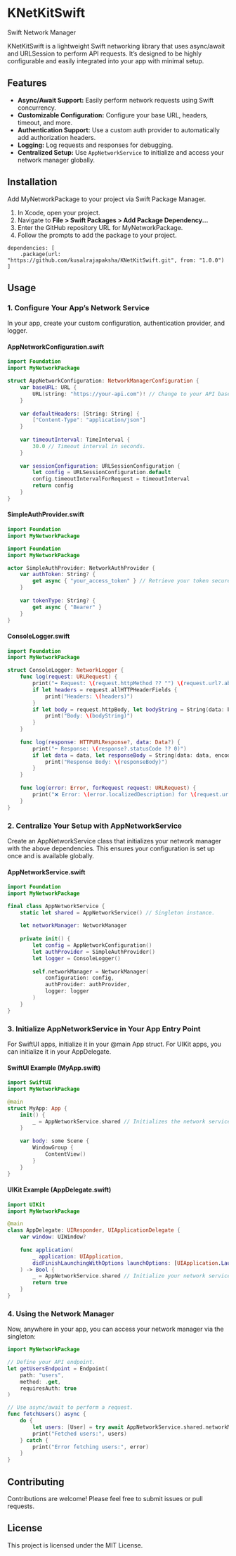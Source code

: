 # KNetKitSwift
Swift Network Manager 

KNetKitSwift is a lightweight Swift networking library that uses async/await and URLSession to perform API requests. It’s designed to be highly configurable and easily integrated into your app with minimal setup.

## Features

- **Async/Await Support:** Easily perform network requests using Swift concurrency.
- **Customizable Configuration:** Configure your base URL, headers, timeout, and more.
- **Authentication Support:** Use a custom auth provider to automatically add authorization headers.
- **Logging:** Log requests and responses for debugging.
- **Centralized Setup:** Use `AppNetworkService` to initialize and access your network manager globally.

## Installation

Add MyNetworkPackage to your project via Swift Package Manager.

1. In Xcode, open your project.
2. Navigate to **File > Swift Packages > Add Package Dependency...**
3. Enter the GitHub repository URL for MyNetworkPackage.
4. Follow the prompts to add the package to your project.

```
dependencies: [
    .package(url: "https://github.com/kusalrajapaksha/KNetKitSwift.git", from: "1.0.0")
]
```

## Usage

### 1. Configure Your App’s Network Service

In your app, create your custom configuration, authentication provider, and logger.

#### **AppNetworkConfiguration.swift**

```swift
import Foundation
import MyNetworkPackage

struct AppNetworkConfiguration: NetworkManagerConfiguration {
    var baseURL: URL {
        URL(string: "https://your-api.com")! // Change to your API base URL.
    }
    
    var defaultHeaders: [String: String] {
        ["Content-Type": "application/json"]
    }
    
    var timeoutInterval: TimeInterval {
        30.0 // Timeout interval in seconds.
    }
    
    var sessionConfiguration: URLSessionConfiguration {
        let config = URLSessionConfiguration.default
        config.timeoutIntervalForRequest = timeoutInterval
        return config
    }
}
```

#### **SimpleAuthProvider.swift**

```swift
import Foundation
import MyNetworkPackage

import Foundation
import MyNetworkPackage

actor SimpleAuthProvider: NetworkAuthProvider {
    var authToken: String? {
        get async { "your_access_token" } // Retrieve your token securely.
    }
    
    var tokenType: String? {
        get async { "Bearer" }
    }
}
```

#### **ConsoleLogger.swift**

```swift
import Foundation
import MyNetworkPackage

struct ConsoleLogger: NetworkLogger {
    func log(request: URLRequest) {
        print("➡️ Request: \(request.httpMethod ?? "") \(request.url?.absoluteString ?? "")")
        if let headers = request.allHTTPHeaderFields {
            print("Headers: \(headers)")
        }
        if let body = request.httpBody, let bodyString = String(data: body, encoding: .utf8) {
            print("Body: \(bodyString)")
        }
    }
    
    func log(response: HTTPURLResponse?, data: Data?) {
        print("⬅️ Response: \(response?.statusCode ?? 0)")
        if let data = data, let responseBody = String(data: data, encoding: .utf8) {
            print("Response Body: \(responseBody)")
        }
    }
    
    func log(error: Error, forRequest request: URLRequest) {
        print("❌ Error: \(error.localizedDescription) for \(request.url?.absoluteString ?? "")")
    }
}
```

### 2. Centralize Your Setup with AppNetworkService

Create an AppNetworkService class that initializes your network manager with the above dependencies. This ensures your configuration is set up once and is available globally.

#### **AppNetworkService.swift**

```swift
import Foundation
import MyNetworkPackage

final class AppNetworkService {
    static let shared = AppNetworkService() // Singleton instance.
    
    let networkManager: NetworkManager
    
    private init() {
        let config = AppNetworkConfiguration()
        let authProvider = SimpleAuthProvider()
        let logger = ConsoleLogger()
        
        self.networkManager = NetworkManager(
            configuration: config,
            authProvider: authProvider,
            logger: logger
        )
    }
}
```

### 3. Initialize AppNetworkService in Your App Entry Point

For SwiftUI apps, initialize it in your @main App struct. For UIKit apps, you can initialize it in your AppDelegate.

#### **SwiftUI Example (MyApp.swift)**

```swift
import SwiftUI
import MyNetworkPackage

@main
struct MyApp: App {
    init() {
        _ = AppNetworkService.shared // Initializes the network service.
    }
    
    var body: some Scene {
        WindowGroup {
            ContentView()
        }
    }
}
```

#### **UIKit Example (AppDelegate.swift)**

```swift
import UIKit
import MyNetworkPackage

@main
class AppDelegate: UIResponder, UIApplicationDelegate {
    var window: UIWindow?
    
    func application(
        _ application: UIApplication,
        didFinishLaunchingWithOptions launchOptions: [UIApplication.LaunchOptionsKey: Any]?
    ) -> Bool {
        _ = AppNetworkService.shared // Initialize your network service.
        return true
    }
}
```

### 4. Using the Network Manager

Now, anywhere in your app, you can access your network manager via the singleton:

```swift
import MyNetworkPackage

// Define your API endpoint.
let getUsersEndpoint = Endpoint(
    path: "users",
    method: .get,
    requiresAuth: true
)

// Use async/await to perform a request.
func fetchUsers() async {
    do {
        let users: [User] = try await AppNetworkService.shared.networkManager.request(getUsersEndpoint)
        print("Fetched users:", users)
    } catch {
        print("Error fetching users:", error)
    }
}
```

## Contributing

Contributions are welcome! Please feel free to submit issues or pull requests.

## License

This project is licensed under the MIT License.
